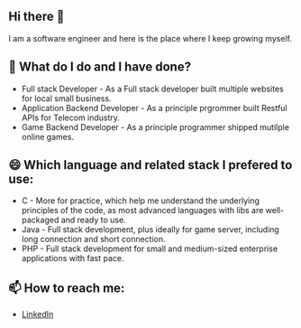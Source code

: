 ## Hi there 👋
I am a software engineer and here is the place where I keep growing myself.
## 🌱 What do I do and I have done?
* Full stack Developer - As a Full stack developer built multiple websites for local small business.
* Application Backend Developer - As a principle prgrommer built Restful APIs for Telecom industry.
* Game Backend Developer - As a principle programmer shipped mutilple online games.
 
## 😄 Which language and related stack I prefered to use:
* C - More for practice, which help me understand the underlying principles of the code, as most advanced languages with libs are well-packaged and ready to use. 
* Java - Full stack development, plus ideally for game server, including long connection and short connection.
* PHP - Full stack development for small and medium-sized enterprise applications with fast pace.

## 📫 How to reach me:
* [LinkedIn](https://www.linkedin.com/in/rick-huang-543950134/)
<!--
**Rick-gogogo/Rick-gogogo** is a ✨ _special_ ✨ repository because its `README.md` (this file) appears on your GitHub profile.

Here are some ideas to get you started:

- 🔭 I’m currently working on ...
- 🌱 I’m currently learning ...
- 👯 I’m looking to collaborate on ...
- 🤔 I’m looking for help with ...
- 💬 Ask me about ...
- 📫 How to reach me: ...
- 😄 Pronouns: ...
- ⚡ Fun fact: ...
-->
